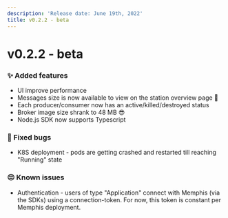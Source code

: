 ```yaml
---
description: 'Release date: June 19th, 2022'
title: v0.2.2 - beta
---
```


# v0.2.2 - beta

<Subtitle></Subtitle>

<BigLink url="/deployment/kubernetes/how-to-upgrade" title="3 - Upgrade"/>

### ✨ Added features

* UI improve performance
* Messages size is now available to view on the station overview page 👀
* Each producer/consumer now has an active/killed/destroyed status
* Broker image size shrank to 48 MB 😎
* Node.js SDK now supports Typescript

### 🐛 Fixed bugs

* K8S deployment - pods are getting crashed and restarted till reaching "Running" state

### 😔 Known issues&#x20;

* Authentication - users of type "Application" connect with Memphis (via the SDKs) using a connection-token. For now, this token is constant per Memphis deployment.
